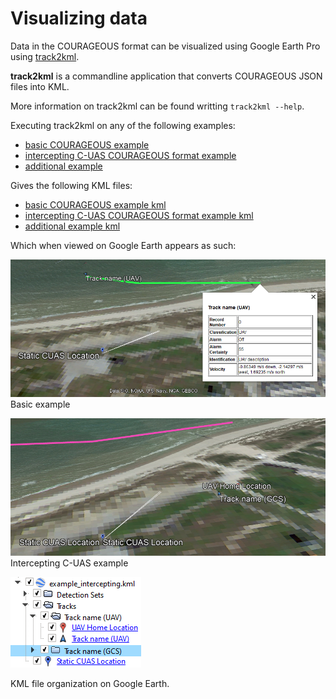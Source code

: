 # Visualizing data
Data in the COURAGEOUS format can be visualized using Google Earth Pro
using [track2kml](https://grvc.us.es/courageous/).

**track2kml** is a commandline application that converts COURAGEOUS JSON files
into KML.

More information on track2kml can be found writting `track2kml --help`.

Executing track2kml on any of the following examples:
- [basic COURAGEOUS example](../res/example_basic.json)
- [intercepting C-UAS COURAGEOUS format example](../res/example_intercepting.json)
- [additional example](../res/test_data.json) 

Gives the following KML files:
- [basic COURAGEOUS example kml](../res/example_basic.kml) 
- [intercepting C-UAS COURAGEOUS format example kml](../res/example_intercepting.kml)
- [additional example kml](../res/test_data.kml) 

Which when viewed on Google Earth appears as such:

![alt text](../res/track_1.png)
Basic example

![alt text](../res/track_gcs.png)
Intercepting C-UAS example

![alt text](../res/ge_file_window.png)

KML file organization on Google Earth.











